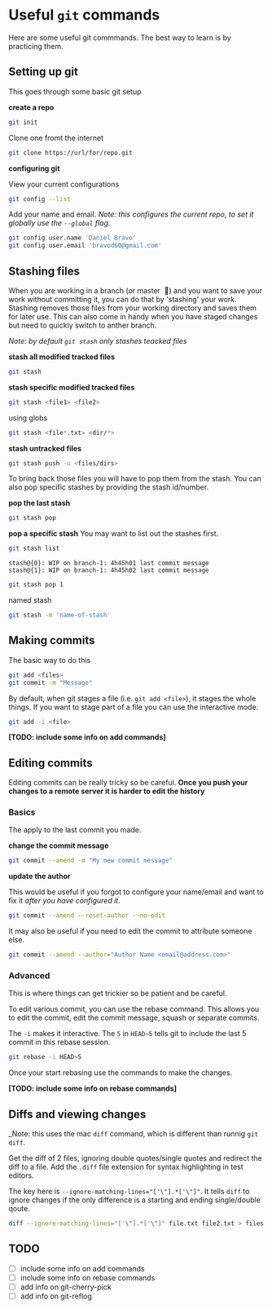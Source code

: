# Useful `git` commands

Here are some useful git commmands. The best way to learn is by practicing them.

## Setting up git

This goes through some basic git setup

**create a repo**

```bash
git init
```

Clone one fromt the internet

```bash
git clone https://url/for/repo.git
```

**configuring git**

View your current configurations

```bash
git config --list
```

Add your name and email. _Note: this configures the current repo, to set it
globally use the `--global` flag._

```bash
git config user.name 'Daniel Bravo'
git config user.email 'bravod60@gmail.com'
```

## Stashing files

When you are working in a branch (or master  😬) and you want to save your work
without committing it, you can do that by 'stashing' your work. Stashing removes
those files from your working directory and saves them for later use. This can
also come in handy when you have staged changes but need to quickly switch to
anther branch.

_Note: by default `git stash` only stashes teacked files_

**stash all modified tracked files**

```bash
git stash
```

**stash specific modified tracked files**

```bash
git stash <file1> <file2>
```

using globs

```bash
git stash <file*.txt> <dir/*>
```

**stash untracked files**

```bash
git stash push -u <files/dirs>
```

To bring back those files you will have to pop them from the stash. You can also
pop specific stashes by providing the stash id/number.

**pop the last stash**

```bash
git stash pop
```

**pop a specific stash**
You may want to list out the stashes first.

```bash
git stash list
```

```
stash@{0}: WIP on branch-1: 4h45h01 last commit message
stash@{1}: WIP on branch-1: 4h45h02 last commit message
```

```bash
git stash pop 1
```

named stash

```bash
git stash -m 'name-of-stash'
```

## Making commits

The basic way to do this

```bash
git add <files>
git commit -m "Message"
```

By default, when git stages a file (i.e. `git add <file>`), it stages the whole
things. If you want to stage part of a file you can use the interactive mode.

```bash
git add -i <file>
```

**[TODO: include some info on add commands]**

## Editing commits

Editing commits can be really tricky so be careful. **Once you push your changes
to a remote server it is harder to edit the history**

### Basics

The apply to the last commit you made.

**change the commit message**

```bash
git commit --amend -m "My new commit message"
```

**update the author**

This would be useful if you forgot to configure your name/email and want to fix
it _after you have configured it_.

```bash
git commit --amend --reset-author --no-edit
```

It may also be useful if you need to edit the commit to attribute someone else.

```bash
git commit --amend --author="Author Name <email@address.com>"
```

### Advanced

This is where things can get trickier so be patient and be careful.

To edit various commit, you can use the rebase command. This allows you to edit
the commit, edit the commit message, squash or separate commits.

The `-i` makes it interactive. The `5` in `HEAD~5` tells git to include the last
5 commit in this rebase session.

```bash
git rebase -i HEAD~5
```

Once your start rebasing use the commands to make the changes.

**[TODO: include some info on rebase commands]**

## Diffs and viewing changes

\_Note: this uses the mac `diff` command, which is different than runnig
`git diff`.

Get the diff of 2 files, ignoring double quotes/single quotes and redirect
the diff to a file. Add the `.diff` file extension for syntax highlighting in
test editors.

The key here is `--ignore-matching-lines="['\"].*['\"]"`. It tells `diff` to
ignore changes if the only difference is a starting and ending single/double
qoute.

```bash
diff --ignore-matching-lines="['\"].*['\"]" file.txt file2.txt > files.diff
```

## TODO

- [ ] include some info on add commands
- [ ] include some info on rebase commands
- [ ] add info on git-cherry-pick
- [ ] add info on git-reflog
